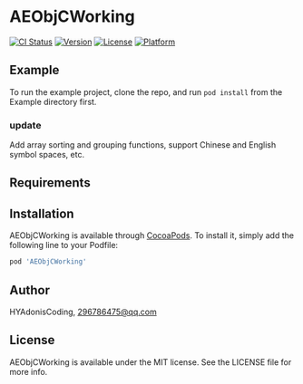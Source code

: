 # AEObjCWorking

[![CI Status](https://img.shields.io/travis/HYAdonisCoding/AEObjCWorking.svg?style=flat)](https://travis-ci.org/HYAdonisCoding/AEObjCWorking)
[![Version](https://img.shields.io/cocoapods/v/AEObjCWorking.svg?style=flat)](https://cocoapods.org/pods/AEObjCWorking)
[![License](https://img.shields.io/cocoapods/l/AEObjCWorking.svg?style=flat)](https://cocoapods.org/pods/AEObjCWorking)
[![Platform](https://img.shields.io/cocoapods/p/AEObjCWorking.svg?style=flat)](https://cocoapods.org/pods/AEObjCWorking)

## Example

To run the example project, clone the repo, and run `pod install` from the Example directory first.

### update
Add array sorting and grouping functions, support Chinese and English symbol spaces, etc.
## Requirements

## Installation

AEObjCWorking is available through [CocoaPods](https://cocoapods.org). To install
it, simply add the following line to your Podfile:

```ruby
pod 'AEObjCWorking'
```

## Author

HYAdonisCoding, 296786475@qq.com

## License

AEObjCWorking is available under the MIT license. See the LICENSE file for more info.
